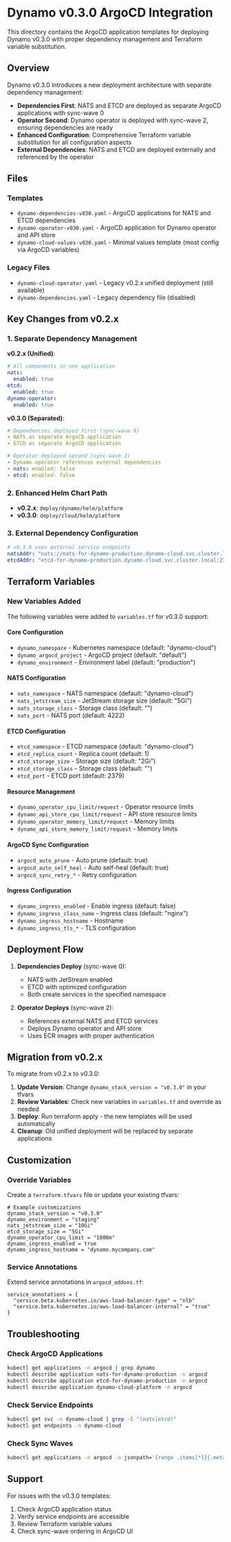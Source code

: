 # Dynamo v0.3.0 ArgoCD Integration

This directory contains the ArgoCD application templates for deploying Dynamo v0.3.0 with proper dependency management and Terraform variable substitution.

## Overview

Dynamo v0.3.0 introduces a new deployment architecture with separate dependency management:

- **Dependencies First**: NATS and ETCD are deployed as separate ArgoCD applications with sync-wave 0
- **Operator Second**: Dynamo operator is deployed with sync-wave 2, ensuring dependencies are ready
- **Enhanced Configuration**: Comprehensive Terraform variable substitution for all configuration aspects
- **External Dependencies**: NATS and ETCD are deployed externally and referenced by the operator

## Files

### Templates

- `dynamo-dependencies-v030.yaml` - ArgoCD applications for NATS and ETCD dependencies
- `dynamo-operator-v030.yaml` - ArgoCD application for Dynamo operator and API store
- `dynamo-cloud-values-v030.yaml` - Minimal values template (most config via ArgoCD variables)

### Legacy Files

- `dynamo-cloud-operator.yaml` - Legacy v0.2.x unified deployment (still available)
- `dynamo-dependencies.yaml` - Legacy dependency file (disabled)

## Key Changes from v0.2.x

### 1. Separate Dependency Management

**v0.2.x (Unified)**:
```yaml
# All components in one application
nats:
  enabled: true
etcd:
  enabled: true
dynamo-operator:
  enabled: true
```

**v0.3.0 (Separated)**:
```yaml
# Dependencies deployed first (sync-wave 0)
- NATS as separate ArgoCD application
- ETCD as separate ArgoCD application

# Operator deployed second (sync-wave 2)
- Dynamo operator references external dependencies
- nats: enabled: false
- etcd: enabled: false
```

### 2. Enhanced Helm Chart Path

- **v0.2.x**: `deploy/dynamo/helm/platform`
- **v0.3.0**: `deploy/cloud/helm/platform`

### 3. External Dependency Configuration

```yaml
# v0.3.0 uses external service endpoints
natsAddr: "nats://nats-for-dynamo-production.dynamo-cloud.svc.cluster.local:4222"
etcdAddr: "etcd-for-dynamo-production.dynamo-cloud.svc.cluster.local:2379"
```

## Terraform Variables

### New Variables Added

The following variables were added to `variables.tf` for v0.3.0 support:

#### Core Configuration
- `dynamo_namespace` - Kubernetes namespace (default: "dynamo-cloud")
- `dynamo_argocd_project` - ArgoCD project (default: "default")
- `dynamo_environment` - Environment label (default: "production")

#### NATS Configuration
- `nats_namespace` - NATS namespace (default: "dynamo-cloud")
- `nats_jetstream_size` - JetStream storage size (default: "5Gi")
- `nats_storage_class` - Storage class (default: "")
- `nats_port` - NATS port (default: 4222)

#### ETCD Configuration
- `etcd_namespace` - ETCD namespace (default: "dynamo-cloud")
- `etcd_replica_count` - Replica count (default: 1)
- `etcd_storage_size` - Storage size (default: "2Gi")
- `etcd_storage_class` - Storage class (default: "")
- `etcd_port` - ETCD port (default: 2379)

#### Resource Management
- `dynamo_operator_cpu_limit/request` - Operator resource limits
- `dynamo_api_store_cpu_limit/request` - API store resource limits
- `dynamo_operator_memory_limit/request` - Memory limits
- `dynamo_api_store_memory_limit/request` - Memory limits

#### ArgoCD Sync Configuration
- `argocd_auto_prune` - Auto prune (default: true)
- `argocd_auto_self_heal` - Auto self-heal (default: true)
- `argocd_sync_retry_*` - Retry configuration

#### Ingress Configuration
- `dynamo_ingress_enabled` - Enable ingress (default: false)
- `dynamo_ingress_class_name` - Ingress class (default: "nginx")
- `dynamo_ingress_hostname` - Hostname
- `dynamo_ingress_tls_*` - TLS configuration

## Deployment Flow

1. **Dependencies Deploy** (sync-wave 0):
   - NATS with JetStream enabled
   - ETCD with optimized configuration
   - Both create services in the specified namespace

2. **Operator Deploys** (sync-wave 2):
   - References external NATS and ETCD services
   - Deploys Dynamo operator and API store
   - Uses ECR images with proper authentication

## Migration from v0.2.x

To migrate from v0.2.x to v0.3.0:

1. **Update Version**: Change `dynamo_stack_version = "v0.3.0"` in your tfvars
2. **Review Variables**: Check new variables in `variables.tf` and override as needed
3. **Deploy**: Run terraform apply - the new templates will be used automatically
4. **Cleanup**: Old unified deployment will be replaced by separate applications

## Customization

### Override Variables

Create a `terraform.tfvars` file or update your existing tfvars:

```hcl
# Example customizations
dynamo_stack_version = "v0.3.0"
dynamo_environment = "staging"
nats_jetstream_size = "10Gi"
etcd_storage_size = "5Gi"
dynamo_operator_cpu_limit = "1000m"
dynamo_ingress_enabled = true
dynamo_ingress_hostname = "dynamo.mycompany.com"
```

### Service Annotations

Extend service annotations in `argocd_addons.tf`:

```hcl
service_annotations = {
  "service.beta.kubernetes.io/aws-load-balancer-type" = "nlb"
  "service.beta.kubernetes.io/aws-load-balancer-internal" = "true"
}
```

## Troubleshooting

### Check ArgoCD Applications

```bash
kubectl get applications -n argocd | grep dynamo
kubectl describe application nats-for-dynamo-production -n argocd
kubectl describe application etcd-for-dynamo-production -n argocd
kubectl describe application dynamo-cloud-platform -n argocd
```

### Check Service Endpoints

```bash
kubectl get svc -n dynamo-cloud | grep -E "(nats|etcd)"
kubectl get endpoints -n dynamo-cloud
```

### Check Sync Waves

```bash
kubectl get applications -n argocd -o jsonpath='{range .items[*]}{.metadata.name}{"\t"}{.metadata.annotations.argocd\.argoproj\.io/sync-wave}{"\n"}{end}'
```

## Support

For issues with the v0.3.0 templates:

1. Check ArgoCD application status
2. Verify service endpoints are accessible
3. Review Terraform variable values
4. Check sync-wave ordering in ArgoCD UI
